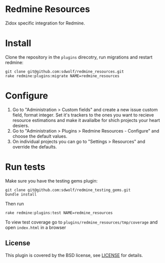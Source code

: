 # Redmine Resources

Zidox specific integration for Redmine.

# Install

Clone the repository in the `plugins` direcotry, run migrations and restart
redmine:
```
git clone git@github.com:sdwolf/redmine_resources.git
rake redmine:plugins:migrate NAME=redmine_resources
```

# Configure

1. Go to "Administration > Custom fields" and create a new issue custom field,
format integer. Set it's trackers to the ones you want to recieve resource
estimations and make it avalialbe for shich projects your heart desiers.
2. Go to "Administration > Plugins > Redmine Resources - Configure" and choose
the default values.
3. On individual projects you can go to "Settings > Resources" and override the
defaults.

# Run tests

Make sure you have the testing gems plugin:
```
git clone git@github.com:sdwolf/redmine_testing_gems.git
bundle install
```

Then run
```
rake redmine:plugins:test NAME=redmine_resources
```

To view test coverage go to `plugins/redmine_resources/tmp/coverage`
and open `index.html` in a browser

## License

This plugin is covered by the BSD license, see [LICENSE](LICENSE) for details.

